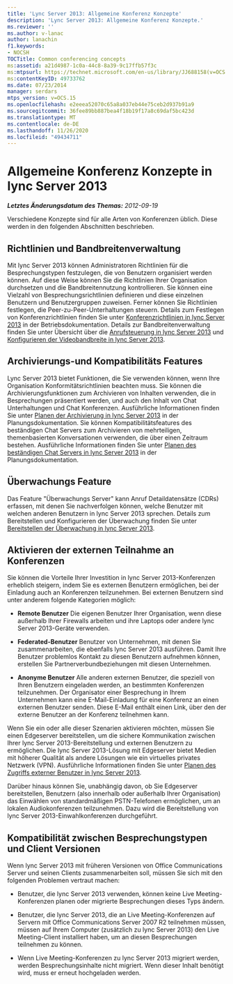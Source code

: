```yaml
---
title: 'Lync Server 2013: Allgemeine Konferenz Konzepte'
description: 'Lync Server 2013: Allgemeine Konferenz Konzepte.'
ms.reviewer: ''
ms.author: v-lanac
author: lanachin
f1.keywords:
- NOCSH
TOCTitle: Common conferencing concepts
ms:assetid: a21d4987-1c0a-44c8-8a39-9c17ffb57f3c
ms:mtpsurl: https://technet.microsoft.com/en-us/library/JJ688158(v=OCS.15)
ms:contentKeyID: 49733762
ms.date: 07/23/2014
manager: serdars
mtps_version: v=OCS.15
ms.openlocfilehash: e2eeea52070c65a8a037eb44e75ceb2d937b91a9
ms.sourcegitcommit: 36fee89bb887bea4f18b19f17a8c69daf5bc423d
ms.translationtype: MT
ms.contentlocale: de-DE
ms.lasthandoff: 11/26/2020
ms.locfileid: "49434711"
---
```

# <a name="common-conferencing-concepts-in-lync-server-2013"></a>Allgemeine Konferenz Konzepte in lync Server 2013

<div data-xmlns="http://www.w3.org/1999/xhtml">

<div class="topic" data-xmlns="http://www.w3.org/1999/xhtml" data-msxsl="urn:schemas-microsoft-com:xslt" data-cs="https://msdn.microsoft.com/">

<div data-asp="https://msdn2.microsoft.com/asp">



</div>

<div id="mainSection">

<div id="mainBody">

<span> </span>

_**Letztes Änderungsdatum des Themas:** 2012-09-19_

Verschiedene Konzepte sind für alle Arten von Konferenzen üblich. Diese werden in den folgenden Abschnitten beschrieben.

<div>

## <a name="policies-and-bandwidth-management"></a>Richtlinien und Bandbreitenverwaltung

Mit lync Server 2013 können Administratoren Richtlinien für die Besprechungstypen festzulegen, die von Benutzern organisiert werden können. Auf diese Weise können Sie die Richtlinien Ihrer Organisation durchsetzen und die Bandbreitennutzung kontrollieren. Sie können eine Vielzahl von Besprechungsrichtlinien definieren und diese einzelnen Benutzern und Benutzergruppen zuweisen. Ferner können Sie Richtlinien festlegen, die Peer-zu-Peer-Unterhaltungen steuern. Details zum Festlegen von Konferenzrichtlinien finden Sie unter [Konferenzrichtlinien in lync Server 2013](lync-server-2013-conferencing-policies.md) in der Betriebsdokumentation. Details zur Bandbreitenverwaltung finden Sie unter Übersicht über die [Anrufsteuerung in lync Server 2013](lync-server-2013-overview-of-call-admission-control.md) und [Konfigurieren der Videobandbreite in lync Server 2013](lync-server-2013-configuring-video-bandwidth.md).

</div>

<div>

## <a name="archiving-and-compliance-features"></a>Archivierungs-und Kompatibilitäts Features

Lync Server 2013 bietet Funktionen, die Sie verwenden können, wenn Ihre Organisation Konformitätsrichtlinien beachten muss. Sie können die Archivierungsfunktionen zum Archivieren von Inhalten verwenden, die in Besprechungen präsentiert werden, und auch den Inhalt von Chat Unterhaltungen und Chat Konferenzen. Ausführliche Informationen finden Sie unter [Planen der Archivierung in lync Server 2013](lync-server-2013-planning-for-archiving.md) in der Planungsdokumentation. Sie können Kompatibilitätsfeatures des beständigen Chat Servers zum Archivieren von mehrteiligen, themenbasierten Konversationen verwenden, die über einen Zeitraum bestehen. Ausführliche Informationen finden Sie unter [Planen des beständigen Chat Servers in lync Server 2013](lync-server-2013-planning-for-persistent-chat-server.md) in der Planungsdokumentation.

</div>

<div>

## <a name="monitoring-feature"></a>Überwachungs Feature

Das Feature "Überwachungs Server" kann Anruf Detaildatensätze (CDRs) erfassen, mit denen Sie nachverfolgen können, welche Benutzer mit welchen anderen Benutzern in lync Server 2013 sprechen. Details zum Bereitstellen und Konfigurieren der Überwachung finden Sie unter [Bereitstellen der Überwachung in lync Server 2013](lync-server-2013-deploying-monitoring.md).

</div>

<div>

## <a name="enabling-external-participation-in-conferences"></a>Aktivieren der externen Teilnahme an Konferenzen

Sie können die Vorteile Ihrer Investition in lync Server 2013-Konferenzen erheblich steigern, indem Sie es externen Benutzern ermöglichen, bei der Einladung auch an Konferenzen teilzunehmen. Bei externen Benutzern sind unter anderem folgende Kategorien möglich:

  - **Remote Benutzer**   Die eigenen Benutzer Ihrer Organisation, wenn diese außerhalb Ihrer Firewalls arbeiten und ihre Laptops oder andere lync Server 2013-Geräte verwenden.

  - **Federated-Benutzer**   Benutzer von Unternehmen, mit denen Sie zusammenarbeiten, die ebenfalls lync Server 2013 ausführen. Damit Ihre Benutzer problemlos Kontakt zu diesen Benutzern aufnehmen können, erstellen Sie Partnerverbundbeziehungen mit diesen Unternehmen.

  - **Anonyme Benutzer**   Alle anderen externen Benutzer, die speziell von Ihren Benutzern eingeladen werden, an bestimmten Konferenzen teilzunehmen. Der Organisator einer Besprechung in Ihrem Unternehmen kann eine E-Mail-Einladung für eine Konferenz an einen externen Benutzer senden. Diese E-Mail enthält einen Link, über den der externe Benutzer an der Konferenz teilnehmen kann.

Wenn Sie ein oder alle dieser Szenarien aktivieren möchten, müssen Sie einen Edgeserver bereitstellen, um die sichere Kommunikation zwischen Ihrer lync Server 2013-Bereitstellung und externen Benutzern zu ermöglichen. Die lync Server 2013-Lösung mit Edgeserver bietet Medien mit höherer Qualität als andere Lösungen wie ein virtuelles privates Netzwerk (VPN). Ausführliche Informationen finden Sie unter [Planen des Zugriffs externer Benutzer in lync Server 2013](lync-server-2013-planning-for-external-user-access.md).

Darüber hinaus können Sie, unabhängig davon, ob Sie Edgeserver bereitstellen, Benutzern (also innerhalb oder außerhalb Ihrer Organisation) das Einwählen von standardmäßigen PSTN-Telefonen ermöglichen, um an lokalen Audiokonferenzen teilzunehmen. Dazu wird die Bereitstellung von lync Server 2013-Einwahlkonferenzen durchgeführt.

</div>

<div>

## <a name="compatibility-among-meeting-types-and-client-versions"></a>Kompatibilität zwischen Besprechungstypen und Client Versionen

Wenn lync Server 2013 mit früheren Versionen von Office Communications Server und seinen Clients zusammenarbeiten soll, müssen Sie sich mit den folgenden Problemen vertraut machen:

  - Benutzer, die lync Server 2013 verwenden, können keine Live Meeting-Konferenzen planen oder migrierte Besprechungen dieses Typs ändern.

  - Benutzer, die lync Server 2013, die an Live Meeting-Konferenzen auf Servern mit Office Communications Server 2007 R2 teilnehmen müssen, müssen auf Ihrem Computer (zusätzlich zu lync Server 2013) den Live Meeting-Client installiert haben, um an diesen Besprechungen teilnehmen zu können.

  - Wenn Live Meeting-Konferenzen zu lync Server 2013 migriert werden, werden Besprechungsinhalte nicht migriert. Wenn dieser Inhalt benötigt wird, muss er erneut hochgeladen werden.

</div>

</div>

<span> </span>

</div>

</div>

</div>

